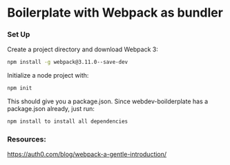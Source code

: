 # Boilerplate with Webpack as bundler  

### Set Up  

Create a project directory and download Webpack 3:  
```bash
npm install -g webpack@3.11.0--save-dev  
```

Initialize a node project with:   

```bash
npm init
```  

This should give you a package.json.  Since webdev-boilderplate has a package.json already, just run:  

```bash
npm install to install all dependencies  
```

### Resources:  
https://auth0.com/blog/webpack-a-gentle-introduction/  





